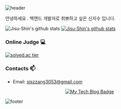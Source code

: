 ![header](https://capsule-render.vercel.app/api?type=waving&color=gradient&height=200&section=header&text=Jisu-Shin's%20Github&fontSize=35&&fontAlignY=30)

안녕하세요 . 백엔드 개발자로 취뽀하고 싶은 신지수 입니다.

![Jisu-Shin's github stats](https://github-readme-stats.vercel.app/api?username=jisu-shin&show_icons=true)
[![Jisu-Shin's github stats](https://github-readme-stats.vercel.app/api/top-langs/?username=jisu-shin&show_icons=true&hide_border=true&title_color=004386&icon_color=004386&layout=compact)](https://github.com/jisu-shin)


### Online Judge 💻
  
[![solved.ac tier](http://mazassumnida.wtf/api/generate_badge?boj=sjszzang0929)](https://solved.ac/sjszzang0929)

### Contacts 📫

* Email: sjszzang3053@gmail.com

  <div align=center>
  
  [![My Tech Blog Badge](http://img.shields.io/badge/-My%20Tech%20blog-black?style=flat-square&logo=github&link=https://kinetic27.github.io/)](https://jisu-shin.github.io/) 
  </div>
  

![footer](https://capsule-render.vercel.app/api?type=wave&color=gradient&height=150&section=footer)
